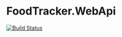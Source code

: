 # FoodTracker.WebApi

[![Build Status](https://travis-ci.org/zanuccod/FoodTracker.WebApi.svg?branch=master)](https://travis-ci.org/zanuccod/FoodTracker.WebApi)
